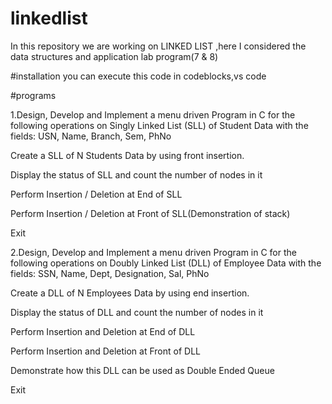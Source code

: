 # linkedlist
In this repository we are working on LINKED LIST ,here I considered the data structures and application lab program(7 & 8)

#installation
you can execute this code in codeblocks,vs code

#programs

1.Design, Develop and Implement a menu driven Program in C for the following operations on Singly Linked List (SLL) of Student Data with the fields: USN, Name, Branch, Sem, PhNo

Create a SLL of N Students Data by using front insertion.

Display the status of SLL and count the number of nodes in it
                
Perform Insertion / Deletion at End of SLL
                
Perform Insertion / Deletion at Front of SLL(Demonstration of stack)
                
Exit


2.Design, Develop and Implement a menu driven Program in C for the following operations on Doubly Linked List (DLL) of Employee Data with the fields: SSN, Name, Dept, Designation, Sal, PhNo

Create a DLL of N Employees Data by using end insertion.
 
Display the status of DLL and count the number of nodes in it

Perform Insertion and Deletion at End of DLL

Perform Insertion and Deletion at Front of DLL

Demonstrate how this DLL can be used as Double Ended Queue

Exit
